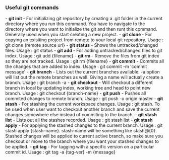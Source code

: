 <h3>Useful git commands</h3>
 - <b>git init </b> - For initializing git repository by creating a .git folder in the current directory where you run this command. You have to navigate to the directory where you want to initialize the git and then runt this command. Generally used when you start creating a new project.
 - <b>git clone </b> - For copying an exisiting project from remote to your local git repository. Usage : git clone {remote source url}
 - <b>git status</b> - Shows the untracked/changed files. Usage : git status
 - <b>git add </b> - For adding untracked/changed files to git index. Usage : git add {filename}
 - <b>git rm </b> - Remove the files from git index so they are not tracked. Usage : git rm {filename}
 - <b>git commit</b> - Commits all the changes that are added to index. Usage : git commit -m 'commit message'
 - <b>git branch</b> - Lists out the current branches available. -a option will list out the remote branches as well. Giving a name will actually create a branch. Usage : git branch -a 
 - <b>git checkout</b> - Will checkout a different branch in local by updating index, working tree and head to point new branch. Usage : git checkout {branch-name}
 - <b>git push</b> - Pushes all commited changes to remote branch. Usage : git push -u origin master
 - <b>git stash</b> - For stashing the current workspace changes. Usage : git stash. To be used when user want to checkout another branch and save the current changes somewhere else instead of commiting to the branch.
 - <b>git stash list</b> - Lists out all the stashes recorded. Usage : git stash list
 - <b>git stash apply</b> - For applying the stashed changes to the current branch. Usage : git stash apply {stash-name}. stash-name will be something like stash@{0}. Stashed changes will be applied to current active branch, so make sure you checkout or move to the branch where you want your stashed changes to be applied.
 - <b>git tag</b> - For tagging with a specific version on a particular commit id. Usage : git tag -a {tag-ver} -m {message}
